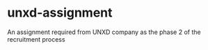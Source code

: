 # unxd-assignment
An assignment required from UNXD company as the phase 2 of the recruitment process
